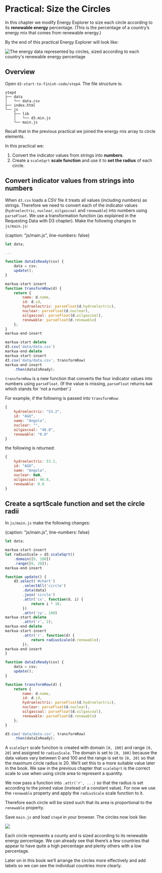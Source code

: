 # Practical: Size the Circles

In this chapter we modify Energy Explorer to size each circle according to its **renewable energy** percentage. (This is the percentage of a country’s energy mix that comes from renewable energy.)

By the end of this practical Energy Explorer will look like:

![The energy data represented by circles, sized according to each country's renewable energy percentage](https://learn.createwithdata.com/wp-content/uploads/2021/04/image-1.png)

## Overview

Open `d3-start-to-finish-code/step4`. The file structure is:

```text
step4
├── data
│   └── data.csv
├── index.html
└── js
    ├── lib
    │   └── d3.min.js
    └── main.js
```

Recall that in the previous practical we joined the energy mix array to circle elements.

In this practical we:

1. Convert the indicator values from strings into **numbers**.
2. Create a `scaleSqrt` **scale function** and use it to **set the radius** of each circle.

## Convert indicator values from strings into numbers

When `d3.csv` loads a CSV file it treats all values (including numbers) as strings. Therefore we need to convert each of the indicator values (`hydroelectric`, `nuclear`, `oilgascoal` and `renewable`) into numbers using `parseFloat`. We use a transformation function (as explained in the Requesting Data with D3 chapter). Make the following changes in `js/main.js`:

{caption: "js/main.js", line-numbers: false}
```js
let data;

...

function dataIsReady(csv) {
    data = csv;
    update();
}

markua-start-insert
function transformRow(d) {
    return {
        name: d.name,
        id: d.id,
        hydroelectric: parseFloat(d.hydroelectric),
        nuclear: parseFloat(d.nuclear),
        oilgascoal: parseFloat(d.oilgascoal),
        renewable: parseFloat(d.renewable)
    };
}
markua-end-insert

markua-start-delete
d3.csv('data/data.csv')
markua-end-delete
markua-start-insert
d3.csv('data/data.csv', transformRow)
markua-end-insert
    .then(dataIsReady);
```

`transformRow` is a new function that converts the four indicator values into numbers using `parseFloat`. (If the value is missing, `parseFloat` returns `NaN` which stands for 'not a number'.)

For example, if the following is passed into `transformRow`:
```js
{
    hydroelectric: "53.2",
    id: "AGO",
    name: "Angola",
    nuclear: "",
    oilgascoal: "46.8",
    renewable: "0.0"
}
```
the following is returned:
```js
{
    hydroelectric: 53.2,
    id: "AGO",
    name: "Angola",
    nuclear: NaN,
    oilgascoal: 46.8,
    renewable: 0.0
}
```


## Create a sqrtScale function and set the circle radii

In `js/main.js` make the following changes:

{caption: "js/main.js", line-numbers: false}
```js
let data;

markua-start-insert
let radiusScale = d3.scaleSqrt()
    .domain([0, 100])
    .range([0, 20]);
markua-end-insert

function update() {
    d3.select('#chart')
        .selectAll('circle')
        .data(data)
        .join('circle')
        .attr('cx', function(d, i) {
            return i * 10;
        })
        .attr('cy', 100)
markua-start-delete
        .attr('r', 2);
markua-end-delete
markua-start-insert
        .attr('r', function(d) {
            return radiusScale(d.renewable);
        });
markua-end-insert
}

function dataIsReady(csv) {
    data = csv;
    update();
}

function transformRow(d) {
    return {
        name: d.name,
        id: d.id,
        hydroelectric: parseFloat(d.hydroelectric),
        nuclear: parseFloat(d.nuclear),
        oilgascoal: parseFloat(d.oilgascoal),
        renewable: parseFloat(d.renewable)
    };
}

d3.csv('data/data.csv', transformRow)
    .then(dataIsReady);
```

A `scaleSqrt` scale function is created with domain `[0, 100]` and range `[0, 20]` and assigned to `radiusScale`. The domain is set to `[0, 100]` because the data values vary between 0 and 100 and the range is set to `[0, 20]` so that the maximum circle radius is 20. We’ll set this to a more suitable value later in the book. We saw in the previous chapter that `scaleSqrt` is the correct scale to use when using circle area to represent a quantity.

We now pass a function into `.attr('r', ...)` so that the radius is set according to the joined value (instead of a constant value). For now we use the `renewable` property and apply the `radiusScale` scale function to it.

Therefore each circle will be sized such that its area is proportional to the `renewable` property.

Save `main.js` and load `step4` in your browser. The circles now look like:

![](https://learn.createwithdata.com/wp-content/uploads/2021/04/image-2.png)

Each circle represents a county and is sized according to its renewable energy percentage. We can already see that there’s a few countries that appear to have quite a high percentage and plenty others with a low percentage.

Later on in this book we’ll arrange the circles more effectively and add labels so we can see the individual countries more clearly.